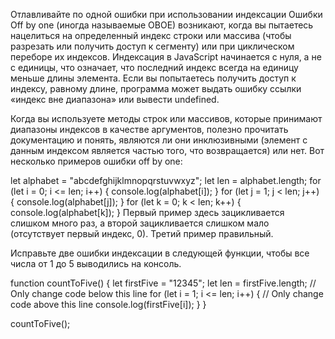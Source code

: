 Отлавливайте по одной ошибки при использовании индексации
Ошибки Off by one (иногда называемые OBOE) возникают, когда вы пытаетесь нацелиться на определенный индекс строки или массива (чтобы разрезать или получить доступ к сегменту) или при циклическом переборе их индексов. Индексация в JavaScript начинается с нуля, а не с единицы, что означает, что последний индекс всегда на единицу меньше длины элемента. Если вы попытаетесь получить доступ к индексу, равному длине, программа может выдать ошибку ссылки «индекс вне диапазона» или вывести undefined.

Когда вы используете методы строк или массивов, которые принимают диапазоны индексов в качестве аргументов, полезно прочитать документацию и понять, являются ли они инклюзивными (элемент с данным индексом является частью того, что возвращается) или нет. Вот несколько примеров ошибки off by one:

let alphabet = "abcdefghijklmnopqrstuvwxyz";
let len = alphabet.length;
for (let i = 0; i <= len; i++) {
  console.log(alphabet[i]);
}
for (let j = 1; j < len; j++) {
  console.log(alphabet[j]);
}
for (let k = 0; k < len; k++) {
  console.log(alphabet[k]);
}
Первый пример здесь зацикливается слишком много раз, а второй зацикливается слишком мало (отсутствует первый индекс, 0). Третий пример правильный.

Исправьте две ошибки индексации в следующей функции, чтобы все числа от 1 до 5 выводились на консоль.


function countToFive() {
  let firstFive = "12345";
  let len = firstFive.length;
  // Only change code below this line
  for (let i = 1; i <= len; i++) {
  // Only change code above this line
    console.log(firstFive[i]);
  }
}

countToFive();
